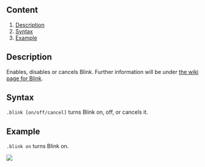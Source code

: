 ## Content
  1. [Description](#description)
  2. [Syntax](#syntax)
  3. [Example](#example)
  
## Description
Enables, disables or cancels Blink. Further information will be under [the wiki page for Blink]().

## Syntax
`.blink [on/off/cancel]` turns Blink on, off, or cancels it.

## Example
`.blink on` turns Blink on.

![](http://puu.sh/hJoDb/ad504618f5.png)
